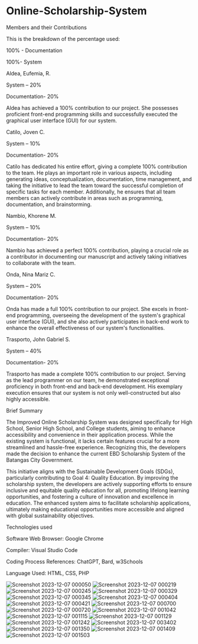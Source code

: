# Online-Scholarship-System

Members and their Contributions


This is the breakdown of the percentage used:

100% - Documentation

100%- System

Aldea, Eufemia, R.  

System – 20%

Documentation- 20%

Aldea has achieved a 100% contribution to our project. She possesses proficient front-end programming skills and successfully executed the graphical user interface (GUI) for our system.   


Catilo, Joven C. 

System – 10%

Documentation- 20%

Catilo has dedicated his entire effort, giving a complete 100% contribution to the team. He plays an important role in various aspects, including generating ideas, conceptualization, documentation, time management, and taking the initiative to lead the team toward the successful completion of specific tasks for each member. Additionally, he ensures that all team members can actively contribute in areas such as programming, documentation, and brainstorming.


Nambio, Khorene M. 

System – 10%

Documentation- 20%

Nambio has achieved a perfect 100% contribution, playing a crucial role as a contributor in documenting our manuscript and actively taking initiatives to collaborate with the team.


Onda, Nina Mariz C.

System – 20%

Documentation- 20%

Onda has made a full 100% contribution to our project. She excels in front-end programming, overseeing the development of the system's graphical user interface (GUI), and she also actively participates in back-end work to enhance the overall effectiveness of our system's functionalities.


Trasporto, John Gabriel S. 

System – 40%

Documentation- 20%

Trasporto has made a complete 100% contribution to our project. Serving as the lead programmer on our team, he demonstrated exceptional proficiency in both front-end and back-end development. His exemplary execution ensures that our system is not only well-constructed but also highly accessible.


Brief Summary


The Improved Online Scholarship System was designed specifically for High School, Senior High School, and College students, aiming to enhance accessibility and convenience in their application process. While the existing system is functional, it lacks certain features crucial for a more streamlined and hassle-free experience. Recognizing this, the developers made the decision to enhance the current EBD Scholarship System of the Batangas City Government.

This initiative aligns with the Sustainable Development Goals (SDGs), particularly contributing to Goal 4: Quality Education. By improving the scholarship system, the developers are actively supporting efforts to ensure inclusive and equitable quality education for all, promoting lifelong learning opportunities, and fostering a culture of innovation and excellence in education. The enhanced system aims to facilitate scholarship applications, ultimately making educational opportunities more accessible and aligned with global sustainability objectives.


Technologies used


Software Web Browser: Google Chrome


Compiler: Visual Studio Code 


Coding Process References: ChatGPT, Bard, w3Schools


Language Used: HTML, CSS, PHP




![Screenshot 2023-12-07 000050](https://github.com/NinaMariz/Online-Scholarship-System/assets/149125304/98cecc04-1ade-4364-86f7-80eb99c1f6dd)
![Screenshot 2023-12-07 000219](https://github.com/NinaMariz/Online-Scholarship-System/assets/149125304/9eb99245-a0c9-4876-9aec-903f0ce222ab)
![Screenshot 2023-12-07 000245](https://github.com/NinaMariz/Online-Scholarship-System/assets/149125304/53e97f4f-0a79-4f1c-b01e-0854c387860c)
![Screenshot 2023-12-07 000329](https://github.com/NinaMariz/Online-Scholarship-System/assets/149125304/f6c3cb10-ce1f-4887-a0b0-0bc897674fa3)
![Screenshot 2023-12-07 000345](https://github.com/NinaMariz/Online-Scholarship-System/assets/149125304/dccef4fb-a912-48b9-97a5-ea7335d1cc21)
![Screenshot 2023-12-07 000404](https://github.com/NinaMariz/Online-Scholarship-System/assets/149125304/0ed9b844-6496-495e-acbc-400335b4e08c)
![Screenshot 2023-12-07 000421](https://github.com/NinaMariz/Online-Scholarship-System/assets/149125304/1d15adb6-8c42-4082-90fe-490f0d6033a6)
![Screenshot 2023-12-07 000700](https://github.com/NinaMariz/Online-Scholarship-System/assets/149125304/3ecda5f0-a3eb-48a0-b3fe-63099051d3d6)
![Screenshot 2023-12-07 000720](https://github.com/NinaMariz/Online-Scholarship-System/assets/149125304/50db8702-9eea-42bc-8c80-2add8a969e82)
![Screenshot 2023-12-07 001042](https://github.com/NinaMariz/Online-Scholarship-System/assets/149125304/606139cd-d128-4277-b7fc-fb61aa4b0c32)
![Screenshot 2023-12-07 001115](https://github.com/NinaMariz/Online-Scholarship-System/assets/149125304/c62f44e5-49ca-45cb-bdfd-3219fcf33ac8)
![Screenshot 2023-12-07 001129](https://github.com/NinaMariz/Online-Scholarship-System/assets/149125304/55c18c2b-0884-4c5e-9bce-d902dec02595)
![Screenshot 2023-12-07 001242](https://github.com/NinaMariz/Online-Scholarship-System/assets/149125304/d40342be-c9c4-4199-bc84-1e190859e124)
![Screenshot 2023-12-07 003402](https://github.com/NinaMariz/Online-Scholarship-System/assets/149125304/f511ecac-8128-4612-9257-d09e105dbf11)
![Screenshot 2023-12-07 001350](https://github.com/NinaMariz/Online-Scholarship-System/assets/149125304/6be57fe2-efe4-4e5b-932d-2f1c6932085c)
![Screenshot 2023-12-07 001409](https://github.com/NinaMariz/Online-Scholarship-System/assets/149125304/d05253e7-2a5f-4ea3-9aed-8c4e1331933a)
![Screenshot 2023-12-07 001503](https://github.com/NinaMariz/Online-Scholarship-System/assets/149125304/4c0dd35e-b781-4d6b-9347-69aa470bcc1f)
